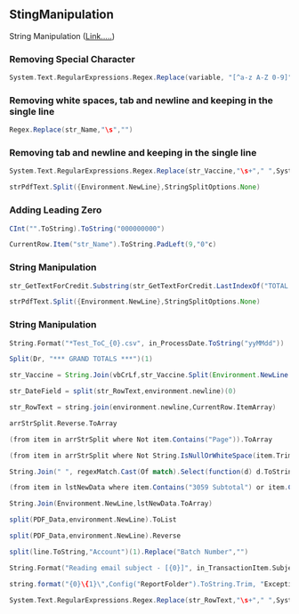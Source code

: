 
## StingManipulation 
String Manipulation ([Link.....](https://forum.uipath.com/t/how-to-manipulate-a-part-of-string-split-trim-substring-replace-remove-left-right/140180))


### Removing Special Character 
```scala
System.Text.RegularExpressions.Regex.Replace(variable, "[^a-z A-Z 0-9]", "")

```
### Removing white spaces, tab and newline and keeping in the single line
```scala
Regex.Replace(str_Name,"\s","")

```

### Removing tab and newline and keeping in the single line
```scala
System.Text.RegularExpressions.Regex.Replace(str_Vaccine,"\s+"," ",System.Text.RegularExpressions.RegexOptions.Multiline).Trim

```


```scala
strPdfText.Split({Environment.NewLine},StringSplitOptions.None)
```


### Adding Leading Zero

```scala
CInt("".ToString).ToString("000000000")

```
```scala
CurrentRow.Item("str_Name").ToString.PadLeft(9,"0"c)

```

### String Manipulation


```scala
str_GetTextForCredit.Substring(str_GetTextForCredit.LastIndexOf("TOTAL CREDITS")).Replace(",","")
```

```scala
strPdfText.Split({Environment.NewLine},StringSplitOptions.None)
```



### String Manipulation


```scala
String.Format("*Test_ToC_{0}.csv", in_ProcessDate.ToString("yyMMdd"))
```
```scala
Split(Dr, "*** GRAND TOTALS ***")(1)
```

```java
str_Vaccine = String.Join(vbCrLf,str_Vaccine.Split(Environment.NewLine.ToArray,StringSplitOptions.RemoveEmptyEntries))
```


```scala
str_DateField = split(str_RowText,environment.newline)(0)
```

```scala
str_RowText = string.join(environment.newline,CurrentRow.ItemArray)
```

```scala
arrStrSplit.Reverse.ToArray
```

```scala
(from item in arrStrSplit where Not item.Contains("Page")).ToArray
```

```scala
(from item in arrStrSplit where Not String.IsNullOrWhiteSpace(item.Trim)).ToArray
```

```scala
String.Join(" ", regexMatch.Cast(Of match).Select(function(d) d.ToString).ToArray)
```

```scala
(from item in lstNewData where item.Contains("3059 Subtotal") or item.Contains("8155 Subtotal")).ToList
```

```scala
String.Join(Environment.NewLine,lstNewData.ToArray)
```

```scala
split(PDF_Data,environment.NewLine).ToList
```

```scala
split(PDF_Data,environment.NewLine).Reverse
```

```scala
split(line.ToString,"Account")(1).Replace("Batch Number","")
```

```scala
String.Format("Reading email subject - [{0}]", in_TransactionItem.Subject)
```

```scala
string.format("{0}\{1}\",Config("ReportFolder").ToString.Trim, "ExceptionScreenshots")
```

```scala
System.Text.RegularExpressions.Regex.Replace(str_RowText,"\s+"," ",System.Text.RegularExpressions.RegexOptions.Multiline).Trim
```

